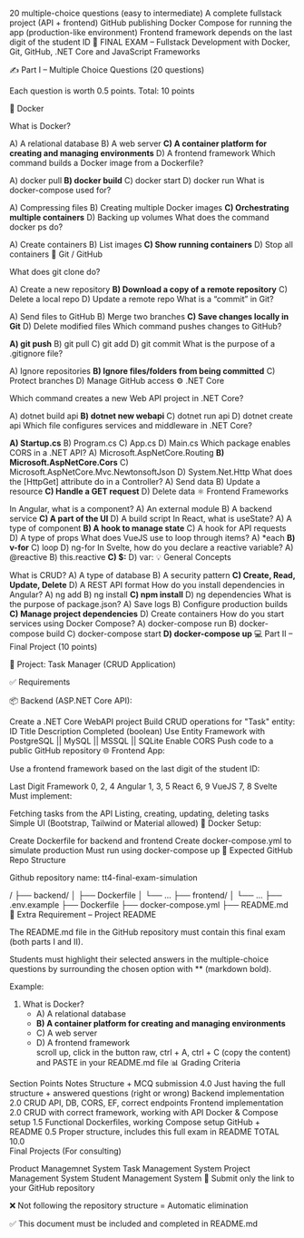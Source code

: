 20 multiple-choice questions (easy to intermediate)
A complete fullstack project (API + frontend)
GitHub publishing
Docker Compose for running the app (production-like environment)
Frontend framework depends on the last digit of the student ID
📝 FINAL EXAM – Fullstack Development with Docker, Git, GitHub, .NET Core and JavaScript Frameworks

✍️ Part I – Multiple Choice Questions (20 questions)

Each question is worth 0.5 points. Total: 10 points

🐳 Docker

What is Docker?

A) A relational database
B) A web server
**C) A container platform for creating and managing environments**
D) A frontend framework
Which command builds a Docker image from a Dockerfile?

A) docker pull
**B) docker build**
C) docker start
D) docker run
What is docker-compose used for?

A) Compressing files
B) Creating multiple Docker images
**C) Orchestrating multiple containers**
D) Backing up volumes
What does the command docker ps do?

A) Create containers
B) List images
**C) Show running containers**
D) Stop all containers
🌿 Git / GitHub

What does git clone do?

A) Create a new repository
**B) Download a copy of a remote repository**
C) Delete a local repo
D) Update a remote repo
What is a “commit” in Git?

A) Send files to GitHub
B) Merge two branches
**C) Save changes locally in Git**
D) Delete modified files
Which command pushes changes to GitHub?

**A) git push**
B) git pull
C) git add
D) git commit
What is the purpose of a .gitignore file?

A) Ignore repositories
**B) Ignore files/folders from being committed**
C) Protect branches
D) Manage GitHub access
⚙️ .NET Core

Which command creates a new Web API project in .NET Core?

A) dotnet build api
**B) dotnet new webapi**
C) dotnet run api
D) dotnet create api
Which file configures services and middleware in .NET Core?

**A) Startup.cs**
B) Program.cs
C) App.cs
D) Main.cs
Which package enables CORS in a .NET API?
A) Microsoft.AspNetCore.Routing
**B) Microsoft.AspNetCore.Cors**
C) Microsoft.AspNetCore.Mvc.NewtonsoftJson
D) System.Net.Http
What does the [HttpGet] attribute do in a Controller?
A) Send data
B) Update a resource
**C) Handle a GET request**
D) Delete data
⚛️ Frontend Frameworks

In Angular, what is a component?
A) An external module
B) A backend service
**C) A part of the UI**
D) A build script
In React, what is useState?
A) A type of component
**B) A hook to manage state**
C) A hook for API requests
D) A type of props
What does VueJS use to loop through items?
A) *each
**B) v-for**
C) loop
D) ng-for
In Svelte, how do you declare a reactive variable?
A) @reactive
B) this.reactive
**C) $:**
D) var:
💡 General Concepts

What is CRUD?
A) A type of database
B) A security pattern
**C) Create, Read, Update, Delete**
D) A REST API format
How do you install dependencies in Angular?
A) ng add
B) ng install
**C) npm install**
D) ng dependencies
What is the purpose of package.json?
A) Save logs
B) Configure production builds
**C) Manage project dependencies**
D) Create containers
How do you start services using Docker Compose?
A) docker-compose run
B) docker-compose build
C) docker-compose start
**D) docker-compose up**
💻 Part II – Final Project (10 points)

🔧 Project: Task Manager (CRUD Application)

✅ Requirements

📦 Backend (ASP.NET Core API):

Create a .NET Core WebAPI project
Build CRUD operations for "Task" entity:
ID
Title
Description
Completed (boolean)
Use Entity Framework with PostgreSQL || MySQL || MSSQL || SQLite
Enable CORS
Push code to a public GitHub repository
🌐 Frontend App:

Use a frontend framework based on the last digit of the student ID:

Last Digit	Framework
0, 2, 4	Angular
1, 3, 5	React
6, 9	VueJS
7, 8	Svelte
Must implement:

Fetching tasks from the API
Listing, creating, updating, deleting tasks
Simple UI (Bootstrap, Tailwind or Material allowed)
🐳 Docker Setup:

Create Dockerfile for backend and frontend
Create docker-compose.yml to simulate production
Must run using docker-compose up
📁 Expected GitHub Repo Structure

Github repository name: tt4-final-exam-simulation

/
├── backend/
│   ├── Dockerfile
│   └── ...
├── frontend/
│   └── ...
├── .env.example
├── Dockerfile
├── docker-compose.yml
├── README.md
📄 Extra Requirement – Project README

The README.md file in the GitHub repository must contain this final exam (both parts I and II).

Students must highlight their selected answers in the multiple-choice questions by surrounding the chosen option with ** (markdown bold).

Example:

1. What is Docker?  
   - A) A relational database  
   - **B) A container platform for creating and managing environments**  
   - C) A web server  
   - D) A frontend framework  
scroll up, click in the button raw, ctrl + A, ctrl + C (copy the content) and PASTE in your README.md file
📊 Grading Criteria

Section	Points	Notes
Structure + MCQ submission	4.0	Just having the full structure + answered questions (right or wrong)
Backend implementation	2.0	CRUD API, DB, CORS, EF, correct endpoints
Frontend implementation	2.0	CRUD with correct framework, working with API
Docker & Compose setup	1.5	Functional Dockerfiles, working Compose setup
GitHub + README	0.5	Proper structure, includes this full exam in README
TOTAL	10.0	
Final Projects (For consulting)

Product Managemnet System
Task Management System
Project Management System
Student Management System
🚨 Submit only the link to your GitHub repository

❌ Not following the repository structure = Automatic elimination

✅ This document must be included and completed in README.md
